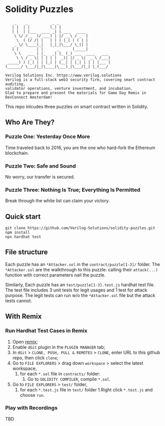 # Solidity Puzzles

```
    _    _           _ _             
   | |  | |         (_) |            
   | |  | |___  ____ _| | ___   ____ 
    \ \/ / _  )/ ___) | |/ _ \ / _  |
     \  ( (/ /| |   | | | |_| ( ( | |
    _ \/ \____)_|   |_|_|\___/ \_|| |
   | |        | |      _      (_____|
    \ \   ___ | |_   _| |_ (_) ___  ____   ___ 
     \ \ / _ \| | | | |  _)| |/ _ \|  _ \ /___)
 _____) ) |_| | | |_| | |__| | |_| | | | |___ |
(______/ \___/|_|\____|\___)_|\___/|_| |_(___/ 
                                               
Verilog Solutions Inc. https://www.verilog.solutions
Verilog is a full-stack web3 security firm, covering smart contract auditing, 
validator operations, venture investment, and incubation.
Glad to prepare and present the materials for Game Day Remix in DevConnect Amsterdam!
```

This repo inlcudes three puzzles on smart contract written in Solidity.

## Who Are They?
### Puzzle One: Yesterday Once More
Time traveled back to 2016, you are the one who hard-fork the Ethereum blockchain.

### Puzzle Two: Safe and Sound
No worry, our transfer is secured.

### Puzzle Three: Nothing Is True; Everything Is Permitted
Break through the white list can claim your victory.

## Quick start

```shell
git clone https://github.com/Verilog-Solutions/solidity-puzzles.git
npm install
npx hardhat test
```

## File structure

Each puzzle has an `*Attacker.sol` in the `contract/puzzle[1-3]/` folder. The `*Attacker.sol` are the walkthrough to this puzzle: calling their `attack(...)` function with correct parameters nail the puzzle.

Similarly, Each puzzle has an `test/puzzle[1-3].test.js` hardhat test file. The test file includes $3$ unit tests for legit usages and $1$ test for attack purpose. The legit tests can run w/o the `*Attacker.sol` file but the attack tests cannot.

## With Remix

### Run Hardhat Test Cases in Remix

1. Open [remix](https://remix.ethereum.org/);
2. Enable `dGit` plugin in the `PLUGIN MANAGER` tab;
3. In `dGit` > `CLONE, PUSH, PULL & REMOTES` > `CLONE`, enter URL to this github repo, then click `clone`; 
4. Go to `FILE EXPLORERS` > drag down `workspace` > select the latest workspace,
    1. for each `*.sol` file in `contracts/` folder:
        1. Go to `SOLIDITY COMPILER`, compile `*.sol`.
5. Go to `FILE EXPLORERS` > `test/` folder,
    1. for each `*.test.js` file in `test/` folder
        1.Right click `*.test.js` and choose `run`.

### Play with Recordings

TBD